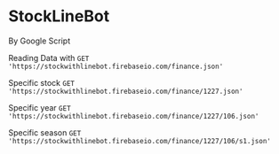 # StockLineBot
By Google Script

Reading Data with `GET 'https://stockwithlinebot.firebaseio.com/finance.json'`

Specific stock `GET 'https://stockwithlinebot.firebaseio.com/finance/1227.json'`

Specific year `GET 'https://stockwithlinebot.firebaseio.com/finance/1227/106.json'`

Specific season `GET 'https://stockwithlinebot.firebaseio.com/finance/1227/106/s1.json'`
